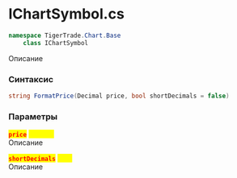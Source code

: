 
# IChartSymbol.cs
```csharp
namespace TigerTrade.Chart.Base  
    class IChartSymbol
```

Описание

### Синтаксис
```csharp
string FormatPrice(Decimal price, bool shortDecimals = false)
```

### Параметры
<mark style="color:red;">**`price`**</mark> <mark style="color:yellow;">`Decimal`</mark>  
 Описание  
  
<mark style="color:red;">**`shortDecimals`**</mark> <mark style="color:yellow;">`bool`</mark>  
 Описание  
  

                    
                    